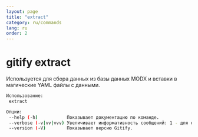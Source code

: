 ```yaml
---
layout: page
title: "extract"
category: ru/commands
lang: ru
order: 2
---
```


# gitify extract

Используется для сбора данных из базы данных MODX и вставки в магические YAML файлы с данными.

```bash
Использование:
 extract

Опции:
 --help (-h)           Показывает документацию по команде.
 --verbose (-v|vv|vvv) Увеличивает информативность сообщений: 1 - для обычного вывода, 2 - для более подробного вывода и 3 - для дебага.
 --version (-V)        Показывает версию Gitify.
```
